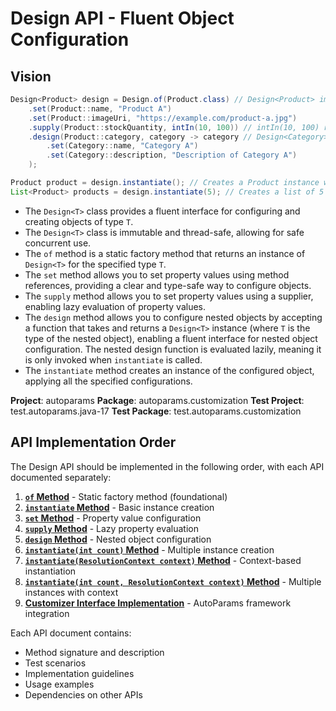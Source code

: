 # Design API - Fluent Object Configuration

## Vision

```java
Design<Product> design = Design.of(Product.class) // Design<Product> implements Customizer
    .set(Product::name, "Product A")
    .set(Product::imageUri, "https://example.com/product-a.jpg")
    .supply(Product::stockQuantity, intIn(10, 100)) // intIn(10, 100) returns Supplier<Integer>
    .design(Product::category, category -> category // Design<Category> -> Design<Category>
        .set(Category::name, "Category A")
        .set(Category::description, "Description of Category A")
    );

Product product = design.instantiate(); // Creates a Product instance with the specified properties
List<Product> products = design.instantiate(5); // Creates a list of 5 Product instances
```

- The `Design<T>` class provides a fluent interface for configuring and creating objects of type `T`.
- The `Design<T>` class is immutable and thread-safe, allowing for safe concurrent use.
- The `of` method is a static factory method that returns an instance of `Design<T>` for the specified type `T`.
- The `set` method allows you to set property values using method references, providing a clear and type-safe way to configure objects.
- The `supply` method allows you to set property values using a supplier, enabling lazy evaluation of property values.
- The `design` method allows you to configure nested objects by accepting a function that takes and returns a `Design<T>` instance (where `T` is the type of the nested object), enabling a fluent interface for nested object configuration. The nested design function is evaluated lazily, meaning it is only invoked when `instantiate` is called.
- The `instantiate` method creates an instance of the configured object, applying all the specified configurations.

**Project**: autoparams
**Package**: autoparams.customization
**Test Project**: test.autoparams.java-17
**Test Package**: test.autoparams.customization

## API Implementation Order

The Design API should be implemented in the following order, with each API documented separately:

1. **[`of` Method](design-api-01-of-method.md)** - Static factory method (foundational)
2. **[`instantiate` Method](design-api-02-instantiate-method.md)** - Basic instance creation
3. **[`set` Method](design-api-03-set-method.md)** - Property value configuration
4. **[`supply` Method](design-api-04-supply-method.md)** - Lazy property evaluation
5. **[`design` Method](design-api-05-design-method.md)** - Nested object configuration
6. **[`instantiate(int count)` Method](design-api-06-instantiate-count-method.md)** - Multiple instance creation
7. **[`instantiate(ResolutionContext context)` Method](design-api-07-instantiate-context-method.md)** - Context-based instantiation
8. **[`instantiate(int count, ResolutionContext context)` Method](design-api-08-instantiate-count-context-method.md)** - Multiple instances with context
9. **[Customizer Interface Implementation](design-api-09-customizer-interface.md)** - AutoParams framework integration

Each API document contains:
- Method signature and description
- Test scenarios
- Implementation guidelines
- Usage examples
- Dependencies on other APIs
